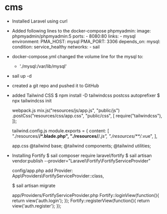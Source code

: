 # cms

- Installed Laravel using curl
- Added following lines to the docker-compose
        phpmyadmin:
            image: phpmyadmin/phpmyadmin:5
            ports:
                - 8080:80
            links:
                - mysql
            environment:
                PMA_HOST: mysql
                PMA_PORT: 3306
            depends_on:
                mysql:
                    condition: service_healthy
            networks:
                - sail
- docker-compose.yml changed the volume line for the mysql to:
    - './mysql:/var/lib/mysql'
- sail up -d
- created a git repo and pushed it to GitHub 
- added Tailwind CSS 
    $ npm install -D tailwindcss postcss autoprefixer
    $ npx tailwindcss init

    webpack.js
        mix.js("resources/js/app.js", "public/js")
            .postCss("resources/css/app.css", "public/css", [
            require("tailwindcss"),
        ]);

    tailwind.config.js
        module.exports = {
            content: [
                "./resources/**/*.blade.php",
                "./resources/**/*.js",
                "./resources/**/*.vue",
        ],

    app.css
        @tailwind base;
        @tailwind components;
        @tailwind utilities;

- Installing Fortify
    $ sail composer require laravel/fortify
    $ sail artisan vendor:publish --provider="Laravel\\Fortify\\FortifyServiceProvider"

    config/app.php add Provider:
        App\Providers\FortifyServiceProvider::class,

    $ sail artisan migrate

    app/Providers/FortifyServiceProvider.php
        Fortify::loginView(function(){
            return view('auth.login');
        });
        Fortify::registerView(function(){
            return view('auth.register');
        });